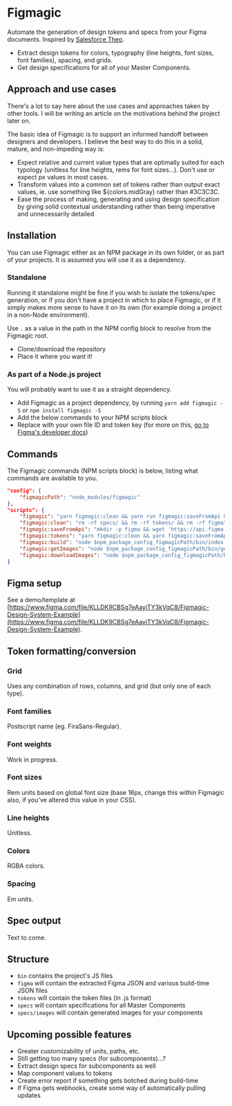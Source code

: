# Figmagic

Automate the generation of design tokens and specs from your Figma documents. Inspired by [Salesforce Theo](https://github.com/salesforce-ux/theo).

* Extract design tokens for colors, typography (line heights, font sizes, font families), spacing, and grids.
* Get design specifications for all of your Master Components.

## Approach and use cases

There's a lot to say here about the use cases and approaches taken by other tools. I will be writing an article on the motivations behind the project later on.

The basic idea of Figmagic is to support an informed handoff between designers and developers. I believe the best way to do this in a solid, mature, and non-impeding way is:

* Expect relative and current value types that are optimally suited for each typology (unitless for line heights, rems for font sizes...). Don't use or expect px values in most cases.
* Transform values into a common set of tokens rather than output exact values, ie. use something like ${colors.midGray} rather than #3C3C3C.
* Ease the process of making, generating and using design specification by giving solid contextual understanding rather than being imperative and unnecessarily detailed

## Installation

You can use Figmagic either as an NPM package in its own folder, or as part of your projects. It is assumed you will use it as a dependency.

### Standalone

Running it standalone might be fine if you wish to isolate the tokens/spec generation, or if you don't have a project in which to place Figmagic, or if it simply makes more sense to have it on its own (for example doing a project in a non-Node environment).

Use `.` as a value in the path in the NPM config block to resolve from the Figmagic root.

* Clone/download the repository
* Place it where you want it!

### As part of a Node.js project

You will probably want to use it as a straight dependency.

* Add Figmagic as a project dependency, by running `yarn add figmagic -S` or `npm install figmagic -S`
* Add the below commands to your NPM scripts block
* Replace with your own file ID and token key (for more on this, [go to Figma's developer docs](https://www.figma.com/developers/docs))

## Commands

The Figmagic commands (NPM scripts block) is below, listing what commands are available to you.

```json
"config": {
	"figmagicPath": "node_modules/figmagic"
},
"scripts": {
	"figmagic": "yarn figmagic:clean && yarn run figmagic:saveFromApi && yarn figmagic:build && yarn figmagic:getImages && yarn figmagic:downloadImages",
	"figmagic:clean": "rm -rf specs/ && rm -rf tokens/ && rm -rf figma",
	"figmagic:saveFromApi": "mkdir -p figma && wget 'https://api.figma.com/v1/files/{FILE}' --header='X-Figma-Token: {TOKEN}' -O figma/figma.json",
	"figmagic:tokens": "yarn figmagic:clean && yarn figmagic:saveFromApi && yarn figmagic:build",
	"figmagic:build": "node $npm_package_config_figmagicPath/bin/index.js",
	"figmagic:getImages": "node $npm_package_config_figmagicPath/bin/getImages.js",
	"figmagic:downloadImages": "node $npm_package_config_figmagicPath/bin/downloadImages.js"
}
```

## Figma setup

See a demo/template at [https://www.figma.com/file/KLLDK9CBSg7eAayiTY3kVqC8/Figmagic-Design-System-Example](https://www.figma.com/file/KLLDK9CBSg7eAayiTY3kVqC8/Figmagic-Design-System-Example).

## Token formatting/conversion

### Grid

Uses any combination of rows, columns, and grid (but only one of each type).

### Font families

Postscript name (eg. FiraSans-Regular).

### Font weights

Work in progress.

### Font sizes

Rem units based on global font size (base 16px, change this within Figmagic also, if you've altered this value in your CSS).

### Line heights

Unitless.

### Colors

RGBA colors.

### Spacing

Em units.

## Spec output

Text to come.

## Structure

* `bin` contains the project's JS files
* `figma` will contain the extracted Figma JSON and various build-time JSON files
* `tokens` will contain the token files (in .js format)
* `specs` will contain specifications for all Master Components
* `specs/images` will contain generated images for your components

## Upcoming possible features

* Greater customizability of units, paths, etc.
* Still getting too many specs (for subcomponents)...?
* Extract design specs for subcomponents as well
* Map component values to tokens
* Create error report if something gets botched during build-time
* If Figma gets webhooks, create some way of automatically pulling updates
